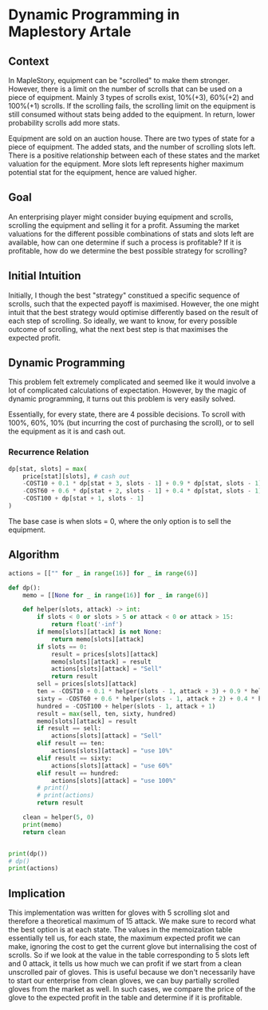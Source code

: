 # Dynamic Programming in Maplestory Artale

## Context

In MapleStory, equipment can be "scrolled" to make them stronger. However, there is a limit on the number of scrolls that can be used on a piece of equipment. Mainly 3 types of scrolls exist, 10%(+3), 60%(+2) and 100%(+1) scrolls. If the scrolling fails, the scrolling limit on the equipment is still consumed without stats being added to the equipment. In return, lower probability scrolls add more stats.

Equipment are sold on an auction house. There are two types of state for a piece of equipment. The added stats, and the number of scrolling slots left. There is a positive relationship between each of these states and the market valuation for the equipment. More slots left represents higher maximum potential stat for the equipment, hence are valued higher.

## Goal

An enterprising player might consider buying equipment and scrolls, scrolling the equipment and selling it for a profit. Assuming the market valuations for the different possible combinations of stats and slots left are available, how can one determine if such a process is profitable? If it is profitable, how do we determine the best possible strategy for scrolling?

## Initial Intuition

Initially, I though the best "strategy" constitued a specific sequence of scrolls, such that the expected payoff is maximised. However, the one might intuit that the best strategy would optimise differently based on the result of each step of scrolling. So ideally, we want to know, for every possible outcome of scrolling, what the next best step is that maximises the expected profit.

## Dynamic Programming

This problem felt extremely complicated and seemed like it would involve a lot of complicated calculations of expectation. However, by the magic of dynamic programming, it turns out this problem is very easily solved.

Essentially, for every state, there are 4 possible decisions. To scroll with 100%, 60%, 10% (but incurring the cost of purchasing the scroll), or to sell the equipment as it is and cash out.

### Recurrence Relation

```python
dp[stat, slots] = max(
    price[stat][slots], # cash out
    -COST10 + 0.1 * dp[stat + 3, slots - 1] + 0.9 * dp[stat, slots - 1], # buy and use a 10% scroll
    -COST60 + 0.6 * dp[stat + 2, slots - 1] + 0.4 * dp[stat, slots - 1]
    -COST100 + dp[stat + 1, slots - 1]
)
```

The base case is when slots = 0, where the only option is to sell the equipment.

## Algorithm

```python
actions = [["" for _ in range(16)] for _ in range(6)]

def dp():
    memo = [[None for _ in range(16)] for _ in range(6)]

    def helper(slots, attack) -> int:
        if slots < 0 or slots > 5 or attack < 0 or attack > 15:
            return float('-inf')
        if memo[slots][attack] is not None:
            return memo[slots][attack]
        if slots == 0:
            result = prices[slots][attack]
            memo[slots][attack] = result
            actions[slots][attack] = "Sell"
            return result
        sell = prices[slots][attack]
        ten = -COST10 + 0.1 * helper(slots - 1, attack + 3) + 0.9 * helper(slots - 1, attack)
        sixty = -COST60 + 0.6 * helper(slots - 1, attack + 2) + 0.4 * helper(slots - 1, attack)
        hundred = -COST100 + helper(slots - 1, attack + 1)
        result = max(sell, ten, sixty, hundred)
        memo[slots][attack] = result
        if result == sell:
            actions[slots][attack] = "Sell"
        elif result == ten:
            actions[slots][attack] = "use 10%"
        elif result == sixty:
            actions[slots][attack] = "use 60%"
        elif result == hundred:
            actions[slots][attack] = "use 100%"
        # print()
        # print(actions)
        return result

    clean = helper(5, 0)
    print(memo)
    return clean


print(dp())
# dp()
print(actions)
```

## Implication

This implementation was written for gloves with 5 scrolling slot and therefore a theoretical maximum of 15 attack.
We make sure to record what the best option is at each state.
The values in the memoization table essentially tell us, for each state, the maximum expected profit we can make, ignoring the cost to get the current glove but internalising the cost of scrolls. So if we look at the value in the table corresponding to 5 slots left and 0 attack, it tells us how much we can profit if we start from a clean unscrolled pair of gloves.
This is useful because we don't necessarily have to start our enterprise from clean gloves, we can buy partially scrolled gloves from the market as well. In such cases, we compare the price of the glove to the expected profit in the table and determine if it is profitable.
